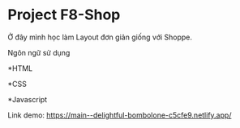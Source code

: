 # Project F8-Shop
Ở đây mình học làm Layout đơn giản giống với Shoppe. 

Ngôn ngữ sử dụng

*HTML

*CSS

*Javascript

Link demo:
https://main--delightful-bombolone-c5cfe9.netlify.app/
